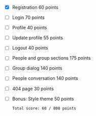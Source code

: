 - [x] Registration 60 points
- [ ] Login 70 points
- [ ] Profile 40 points
- [ ] Update profile 55 points
- [ ] Logout 40 points
- [ ] People and group sections 175 points
- [ ] Group dialog 140 points
- [ ] People conversation 140 points
- [ ] 404 page 30 points
- [ ] Bonus: Style theme 50 points


      Total score: 60 / 800 points
